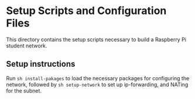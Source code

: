 # Setup Scripts and Configuration Files

This directory contains the setup scripts necessary to build a Raspberry Pi student network.

## Setup instructions

Run `sh install-pakages` to load the necessary packages for configuring the network, followed by `sh setup-network` to set up ip-forwarding, and NATing for the subnet.